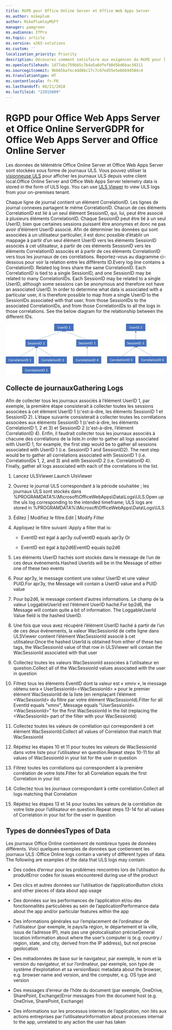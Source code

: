 ```yaml
---
title: RGPD pour Office Online Server et Office Web Apps Server
ms.author: mikeplum
author: MikePlumleyMSFT
manager: pamgreen
ms.audience: ITPro
ms.topic: article
ms.service: o365-solutions
ms.custom: ''
localization_priority: Priority
description: Découvrez comment satisfaire aux exigences du RGPD pour l’environnement Exchange Server local.
ms.openlocfilehash: 1d77abc759bb5c7b4a5a8dfef80d5bd6bac38311
ms.sourcegitcommit: 9bb65bafec4dd6bc17c7c07ed55e5eb6b94584c4
ms.translationtype: HT
ms.contentlocale: fr-FR
ms.lasthandoff: 08/21/2018
ms.locfileid: "22915609"
---
```

# <a name="gdpr-for-office-web-apps-server-and-office-online-server"></a><span data-ttu-id="95e04-103">RGPD pour Office Web Apps Server et Office Online Server</span><span class="sxs-lookup"><span data-stu-id="95e04-103">GDPR for Office Web Apps Server and Office Online Server</span></span>

<span data-ttu-id="95e04-p101">Les données de télémétrie Office Online Server et Office Web Apps Server sont stockées sous forme de journaux ULS. Vous pouvez utiliser la [visionneuse ULS](https://www.microsoft.com/en-us/download/details.aspx?id=44020) pour afficher les journaux ULS depuis votre client local.</span><span class="sxs-lookup"><span data-stu-id="95e04-p101">Office Online Server and Office Web Apps Server telemetry data is stored in the form of ULS logs. You can use [ULS Viewer](https://www.microsoft.com/en-us/download/details.aspx?id=44020) to view ULS logs from your on-premises tenant.</span></span>

<span data-ttu-id="95e04-p102">Chaque ligne de journal contient un élément CorrelationID. Les lignes de journal connexes partagent le même CorrelationID. Chacun de ces éléments CorrelationID est lié à un seul élément SessionID, qui, lui, peut être associé à plusieurs éléments CorrelationID. Chaque SessionID peut être lié à un seul UserID, bien que certaines sessions puissent être anonymes et donc ne pas avoir d’élément UserID associé. Afin de déterminer les données qui sont associées à un utilisateur particulier, il est donc possible d’établir un mappage à partir d’un seul élément UserID vers les éléments SessionID associés à cet utilisateur, à partir de ces éléments SessionID vers les éléments CorrelationID associés et à partir de ces éléments CorrelationID vers tous les journaux de ces corrélations. Reportez-vous au diagramme ci-dessous pour voir la relation entre les différents ID.</span><span class="sxs-lookup"><span data-stu-id="95e04-p102">Every log line contains a CorrelationID. Related log lines share the same CorrelationID. Each CorrelationID is tied to a single SessionID, and one SessionID may be related to many CorrelationIDs. Each SessionID may be related to a single UserID, although some sessions can be anonymous and therefore not have an associated UserID. In order to determine what data is associated with a particular user, it is therefore possible to map from a single UserID to the SessionIDs associated with that user, from those SessionIDs to the associated CorrelationIDs, and from those CorrelationIDs to all the logs in those correlations. See the below diagram for the relationship between the different IDs.</span></span>

![](media/gdpr-for-office-online-server-image1.jpg)

## <a name="gathering-logs"></a><span data-ttu-id="95e04-112">Collecte de journaux</span><span class="sxs-lookup"><span data-stu-id="95e04-112">Gathering Logs</span></span>

<span data-ttu-id="95e04-p103">Afin de collecter tous les journaux associés à l’élément UserID 1, par exemple, la première étape consisterait à collecter toutes les sessions associées à cet élément UserID 1 (c'est-à-dire, les éléments SessionID 1 et SessionID 2). L’étape suivante consisterait à collecter toutes les corrélations associées aux éléments SessionID 1 (c'est-à-dire, les éléments CorrelationID 1, 2 et 3) et SessionID 2 (c'est-à-dire, l’élément CorrelationID 4). Enfin, il faudrait collecter tous les journaux associés à chacune des corrélations de la liste.</span><span class="sxs-lookup"><span data-stu-id="95e04-p103">In order to gather all logs associated with UserID 1, for example, the first step would be to gather all sessions associated with UserID 1 (i.e. SessionID 1 and SessionID2). The next step would be to gather all correlations associated with SessionID 1 (i.e. CorrelationIDs 1, 2, and 3) and with SessionID 2 (i.e. CorrelationID 4). Finally, gather all logs associated with each of the correlations in the list.</span></span>

1.  <span data-ttu-id="95e04-116">Lancez ULSViewer.</span><span class="sxs-lookup"><span data-stu-id="95e04-116">Launch UlsViewer</span></span>

2.  <span data-ttu-id="95e04-117">Ouvrez le journal ULS correspondant à la période souhaitée ; les journaux ULS sont stockés dans %PROGRAMDATA%\\Microsoft\\OfficeWebApps\\Data\\Logs\\ULS.</span><span class="sxs-lookup"><span data-stu-id="95e04-117">Open up the uls log corresponding to the intended timeframe; ULS logs are stored in %PROGRAMDATA%\\Microsoft\\OfficeWebApps\\Data\\Logs\\ULS</span></span>

3.  <span data-ttu-id="95e04-118">Éditez | Modifiez le filtre.</span><span class="sxs-lookup"><span data-stu-id="95e04-118">Edit | Modify Filter</span></span>

4.  <span data-ttu-id="95e04-119">Appliquez le filtre suivant :</span><span class="sxs-lookup"><span data-stu-id="95e04-119">Apply a filter that is:</span></span>

    -   <span data-ttu-id="95e04-120">EventID est égal à apr3y ou</span><span class="sxs-lookup"><span data-stu-id="95e04-120">EventID equals apr3y Or</span></span>

    -   <span data-ttu-id="95e04-121">EventID est égal à bp2d6</span><span class="sxs-lookup"><span data-stu-id="95e04-121">EventID equals bp2d6</span></span>

5.  <span data-ttu-id="95e04-122">Les éléments UserID hachés sont stockés dans le message de l’un de ces deux événements.</span><span class="sxs-lookup"><span data-stu-id="95e04-122">Hashed UserIds will be in the Message of either one of these two events</span></span>

6.  <span data-ttu-id="95e04-123">Pour apr3y, le message contient une valeur UserID et une valeur PUID.</span><span class="sxs-lookup"><span data-stu-id="95e04-123">For apr3y, the Message will contain a UserID value and a PUID value</span></span>

7.  <span data-ttu-id="95e04-p104">Pour bp2d6, le message contient d’autres informations. Le champ de la valeur LoggableUserId est l’élément UserID haché.</span><span class="sxs-lookup"><span data-stu-id="95e04-p104">For bp2d6, the Message will contain quite a bit of information. The LoggableUserId Value field is the hashed UserID.</span></span>

8.  <span data-ttu-id="95e04-126">Une fois que vous avez récupéré l’élément UserID haché à partir de l’un de ces deux événements, la valeur WacSessionId de cette ligne dans ULSViewer contient l’élément WacSessionId associé à cet utilisateur.</span><span class="sxs-lookup"><span data-stu-id="95e04-126">Once the hashed UserId is obtained from either of these two tags, the WacSessionId value of that row in ULSViewer will contain the WacSessionId associated with that user</span></span>

9.  <span data-ttu-id="95e04-127">Collectez toutes les valeurs WacSessionId associées à l’utilisateur en question.</span><span class="sxs-lookup"><span data-stu-id="95e04-127">Collect all of the WacSessionId values associated with the user in question</span></span>

10. <span data-ttu-id="95e04-128">Filtrez tous les éléments EventID dont la valeur est « xmnv », le message obtenu sera « UserSessionId=\<WacSessionId\> » pour le premier élément WacSessionId de la liste (en remplaçant l’élément \<WacSessionId\> du filtre par votre élément WacSessionId).</span><span class="sxs-lookup"><span data-stu-id="95e04-128">Filter for all EventId equals "xmnv", Message equals "UserSessionId=\<WacSessionId\>" for the first WacSessionId in the list (replacing the \<WacSessionId\> part of the filter with your WacSessionId)</span></span>

11. <span data-ttu-id="95e04-129">Collectez toutes les valeurs de corrélation qui correspondent à cet élément WacSessionId.</span><span class="sxs-lookup"><span data-stu-id="95e04-129">Collect all values of Correlation that match that WacSessionId</span></span>

12. <span data-ttu-id="95e04-130">Répétez les étapes 10 et 11 pour toutes les valeurs de WacSessionId dans votre liste pour l’utilisateur en question.</span><span class="sxs-lookup"><span data-stu-id="95e04-130">Repeat steps 10-11 for all values of WacSessionId in your list for the user in question</span></span>

13. <span data-ttu-id="95e04-131">Filtrez toutes les corrélations qui correspondent à la première corrélation de votre liste.</span><span class="sxs-lookup"><span data-stu-id="95e04-131">Filter for all Correlation equals the first Correlation in your list</span></span>

14. <span data-ttu-id="95e04-132">Collectez tous les journaux correspondant à cette corrélation.</span><span class="sxs-lookup"><span data-stu-id="95e04-132">Collect all logs matching that Correlation</span></span>

15. <span data-ttu-id="95e04-133">Répétez les étapes 13 et 14 pour toutes les valeurs de la corrélation de votre liste pour l’utilisateur en question.</span><span class="sxs-lookup"><span data-stu-id="95e04-133">Repeat steps 13-14 for all values of Correlation in your list for the user in question</span></span>

## <a name="types-of-data"></a><span data-ttu-id="95e04-134">Types de données</span><span class="sxs-lookup"><span data-stu-id="95e04-134">Types of Data</span></span>

<span data-ttu-id="95e04-p105">Les journaux Office Online contiennent de nombreux types de données différents. Voici quelques exemples de données que contiennent les journaux ULS :</span><span class="sxs-lookup"><span data-stu-id="95e04-p105">Office Online logs contain a variety of different types of data. The following are examples of the data that ULS logs may contain:</span></span>

-   <span data-ttu-id="95e04-137">Des codes d’erreur pour les problèmes rencontrés lors de l’utilisation du produit</span><span class="sxs-lookup"><span data-stu-id="95e04-137">Error codes for issues encountered during use of the product</span></span>

-   <span data-ttu-id="95e04-138">Des clics et autres données sur l’utilisation de l’application</span><span class="sxs-lookup"><span data-stu-id="95e04-138">Button clicks and other pieces of data about app usage</span></span>

-   <span data-ttu-id="95e04-139">Des données sur les performances de l’application et/ou des fonctionnalités particulières au sein de l’application</span><span class="sxs-lookup"><span data-stu-id="95e04-139">Performance data about the app and/or particular features within the app</span></span>

-   <span data-ttu-id="95e04-140">Des informations générales sur l’emplacement de l’ordinateur de l’utilisateur (par exemple, le pays/la région, le département et la ville, issus de l’adresse IP), mais pas une géolocalisation précise</span><span class="sxs-lookup"><span data-stu-id="95e04-140">General location information about where the user’s computer is (e.g. country / region, state, and city, derived from the IP address), but not precise geolocation</span></span>

-   <span data-ttu-id="95e04-141">Des métadonnées de base sur le navigateur, par exemple, le nom et la version du navigateur, et sur l’ordinateur, par exemple, son type de système d’exploitation et sa version</span><span class="sxs-lookup"><span data-stu-id="95e04-141">Basic metadata about the browser, e.g. browser name and version, and the computer, e.g. OS type and version</span></span>

-   <span data-ttu-id="95e04-142">Des messages d’erreur de l’hôte du document (par exemple, OneDrive, SharePoint, Exchange)</span><span class="sxs-lookup"><span data-stu-id="95e04-142">Error messages from the document host (e.g. OneDrive, SharePoint, Exchange)</span></span>

-   <span data-ttu-id="95e04-143">Des informations sur les processus internes de l’application, non liés aux actions entreprises par l’utilisateur</span><span class="sxs-lookup"><span data-stu-id="95e04-143">Information about processes internal to the app, unrelated to any action the user has taken</span></span>
